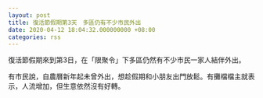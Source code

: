 ```yaml
---
layout: post
title: 復活節假期第3天　多區仍有不少市民外出
date: 2020-04-12 18:04:32.000000000 +08:00
categories: rss
---
```


復活節假期來到第3日，在「限聚令」下多區仍然有不少市民一家人結伴外出。

有市民說，自農曆新年起未曾外出，想趁假期和小朋友出門放鬆。有攤檔檔主就表示，人流增加，但生意依然沒有好轉。

